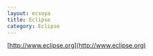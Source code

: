 ```yaml
---
layout: ecsoya
title: Eclipse
category: Eclipse
---
```


[http://www.eclipse.org](http://www.eclipse.org)
